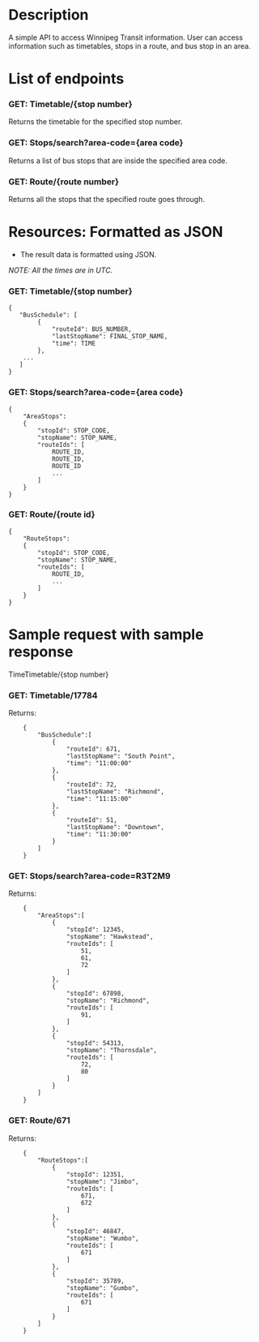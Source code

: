 # Description
A simple API to access Winnipeg Transit information. User can access information such as timetables, stops in a route, and bus stop in an area. 

# List of endpoints
### GET: Timetable/{stop number}
Returns the timetable for the specified stop number. 

### GET: Stops/search?area-code={area code}
Returns a list of bus stops that are inside the specified area code.

### GET: Route/{route number}
Returns all the stops that the specified route goes through.


# Resources: Formatted as JSON

- The result data is formatted using JSON.
 
*NOTE: All the times are in UTC.*

### GET: Timetable/{stop number}
```
{
   "BusSchedule": [ 
        {
            "routeId": BUS_NUMBER, 
            "lastStopName": FINAL_STOP_NAME, 
            "time": TIME
        }, 
    ...
   ]
}
```

### GET: Stops/search?area-code={area code}
```
{
    "AreaStops":
    {
        "stopId": STOP_CODE,
        "stopName": STOP_NAME,
        "routeIds": [
            ROUTE_ID, 
            ROUTE_ID, 
            ROUTE_ID
            ...
        ]
    }
}
```

### GET: Route/{route id}

```
{
    "RouteStops":
    {
        "stopId": STOP_CODE,
        "stopName": STOP_NAME,
        "routeIds": [
            ROUTE_ID,
            ...
        ]
    }
}
```

# Sample request with sample response
TimeTimetable/{stop number}
### GET: Timetable/17784
Returns:
```
    {
        "BusSchedule":[
            {
                "routeId": 671,
                "lastStopName": "South Point",
                "time": "11:00:00"
            },
            {
                "routeId": 72,
                "lastStopName": "Richmond",
                "time": "11:15:00"
            },
            {
                "routeId": 51,
                "lastStopName": "Downtown",
                "time": "11:30:00"
            }
        ]
    }
```
### GET: Stops/search?area-code=R3T2M9
Returns:
```
    {
        "AreaStops":[
            {
                "stopId": 12345,
                "stopName": "Hawkstead",
                "routeIds": [
                    51,
                    61,
                    72
                ]
            },
            {
                "stopId": 67898,
                "stopName": "Richmond",
                "routeIds": [
                    91,
                ]
            },
            {
                "stopId": 54313,
                "stopName": "Thornsdale",
                "routeIds": [
                    72,
                    80
                ]
            }
        ]
    }
```
### GET: Route/671
Returns:
```
    {
        "RouteStops":[
            {
                "stopId": 12351,
                "stopName": "Jimbo",
                "routeIds": [
                    671,
                    672
                ]
            },
            {
                "stopId": 46847,
                "stopName": "Wumbo",
                "routeIds": [
                    671
                ]
            },
            {
                "stopId": 35789,
                "stopName": "Gumbo",
                "routeIds": [
                    671
                ]
            }
        ]
    }
```
